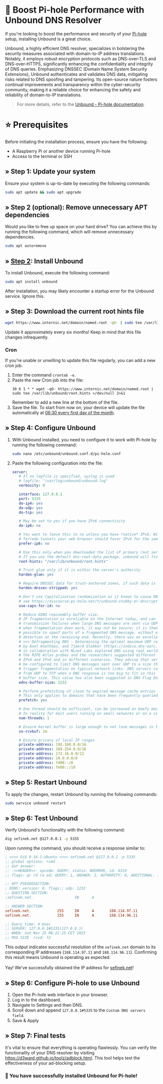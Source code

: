 <!-- SEO DATA FOR BLOCKLIST.SEIFNEK.NET
* Title       : How to Install Unbound for Pi-hole: A Comprehensive Guide
* Description : Enhance the performance and security of your Pi-hole setup by installing Unbound, a powerful DNS resolver. Follow this step-by-step guide for seamless integration.
* Tags        : Pi-hole, Unbound, DNS resolver, DNS security, DNS encryption, cybersecurity, cyber-security, DNSSEC, open-source, performance optimization, secure DNS, installation guide, network security, DNS configuration, DNS-over-TLS, DNS-over-HTTPS, ad blocking, Raspberry Pi, DNS integrity
* Canonical   : /viewer/tutorials/How_to_install_Unbound_for_Pi-hole
-->

# 🤖 Boost Pi-hole Performance with Unbound DNS Resolver
If you're looking to boost the performance and security of your [Pi-hole](../info/What%20is%20Pi-hole.md) setup, installing Unbound is a great choice.

Unbound, a highly efficient DNS resolver, specializes in bolstering the security measures associated with domain-to-IP address translations.
Notably, it employs robust encryption protocols such as DNS-over-TLS and DNS-over-HTTPS, significantly enhancing the confidentiality and integrity of DNS queries.
Emphasizing DNSSEC (Domain Name System Security Extensions), Unbound authenticates and validates DNS data, mitigating risks related to DNS spoofing and tampering.
Its open-source nature fosters continual improvements and transparency within the cyber-security community, making it a reliable choice for enhancing the safety and reliability of domain-to-IP translations.

> For more details, refer to the [Unbound - Pi-hole documentation](https://docs.pi-hole.net/guides/dns/unbound).

# ⭐ Prerequisites
Before initiating the installation process, ensure you have the following:
- A Raspberry Pi or another device running Pi-hole
- Access to the terminal or SSH


## » Step 1: Update your system
Ensure your system is up-to-date by executing the following commands:
```bash
sudo apt update && sudo apt upgrade
```

## » Step 2 (optional): Remove unnecessary APT dependencies
Would you like to free up space on your hard drive? You can achieve this by running the following command, which will remove unnecessary dependencies.
```bash
sudo apt autoremove
```


## » [Step 2](https://docs.pi-hole.net/guides/dns/unbound/#setting-up-pi-hole-as-a-recursive-dns-server-solution): Install Unbound
To install Unbound, execute the following command:
```bash
sudo apt install unbound
```
After installation, you may likely encounter a startup error for the Unbound service. Ignore this.


## » Step 3: Download the current root hints file
```bash
wget https://www.internic.net/domain/named.root -qO- | sudo tee /var/lib/unbound/root.hints
```
Update it approximately every six months! Keep in mind that this file changes infrequently.

### Cron
If you're unable or unwilling to update this file regularly, you can add a new cron job.
1. Enter the command `crontab -e`.
2. Paste the new Cron job into the file:
   ```cronexp
   30 6 1 * * wget -qO- https://www.internic.net/domain/named.root | sudo tee /var/lib/unbound/root.hints >/dev/null 2>&1
   ```
   Remember to add a new line at the bottom of the file.
3. Save the file. To start from now on, your device will update the file automatically at <a href="https://crontab.guru/#30_6_1_*_*" target="_blank">06:30 every first day of the month</a>.


## » Step 4: Configure Unbound
1. With Unbound installed, you need to configure it to work with Pi-hole by running the following command:
   ```bash
   sudo nano /etc/unbound/unbound.conf.d/pi-hole.conf
   ```

2. Paste the following configuration into the file:
   ```yaml
   server:
      # If no logfile is specified, syslog is used
      # logfile: "/var/log/unbound/unbound.log"
      verbosity: 0

      interface: 127.0.0.1
      port: 5335
      do-ip4: yes
      do-udp: yes
      do-tcp: yes

      # May be set to yes if you have IPv6 connectivity
      do-ip6: no

      # You want to leave this to no unless you have *native* IPv6. With 6to4 and
      # Terredo tunnels your web browser should favor IPv4 for the same reasons
      prefer-ip6: no

      # Use this only when you downloaded the list of primary root servers!
      # If you use the default dns-root-data package, unbound will find it automatically
      root-hints: "/var/lib/unbound/root.hints"

      # Trust glue only if it is within the server's authority
      harden-glue: yes

      # Require DNSSEC data for trust-anchored zones, if such data is absent, the zone becomes BOGUS
      harden-dnssec-stripped: yes

      # Don't use Capitalization randomization as it known to cause DNSSEC issues sometimes
      # see https://discourse.pi-hole.net/t/unbound-stubby-or-dnscrypt-proxy/9378 for further details
      use-caps-for-id: no

      # Reduce EDNS reassembly buffer size.
      # IP fragmentation is unreliable on the Internet today, and can cause
      # transmission failures when large DNS messages are sent via UDP. Even
      # when fragmentation does work, it may not be secure; it is theoretically
      # possible to spoof parts of a fragmented DNS message, without easy
      # detection at the receiving end. Recently, there was an excellent study
      # >>> Defragmenting DNS - Determining the optimal maximum UDP response size for DNS <<<
      # by Axel Koolhaas, and Tjeerd Slokker (https://indico.dns-oarc.net/event/36/contributions/776)
      # in collaboration with NLnet Labs explored DNS using real world data from the
      # the RIPE Atlas probes and the researchers suggested different values for
      # IPv4 and IPv6 and in different scenarios. They advise that servers should
      # be configured to limit DNS messages sent over UDP to a size that will not
      # trigger fragmentation on typical network links. DNS servers can switch
      # from UDP to TCP when a DNS response is too big to fit in this limited
      # buffer size. This value has also been suggested in DNS Flag Day 2020.
      edns-buffer-size: 1232

      # Perform prefetching of close to expired message cache entries
      # This only applies to domains that have been frequently queried
      prefetch: yes

      # One thread should be sufficient, can be increased on beefy machines.
      # In reality for most users running on small networks or on a single machine, it should be unnecessary to seek performance enhancement by increasing num-threads above 1.
      num-threads: 1

      # Ensure kernel buffer is large enough to not lose messages in traffic spikes
      so-rcvbuf: 1m

      # Ensure privacy of local IP ranges
      private-address: 192.168.0.0/16
      private-address: 169.254.0.0/16
      private-address: 172.16.0.0/12
      private-address: 10.0.0.0/8
      private-address: fd00::/8
      private-address: fe80::/10
   ```


## » Step 5: Restart Unbound
To apply the changes, restart Unbound by running the following commands:
```bash
sudo service unbound restart
```


## » Step 6: Test Unbound
Verify Unbound's functionality with the following command:
```bash
dig sefinek.net @127.0.0.1 -p 5335
```
Upon running the command, you should receive a response similar to:
```ini
; <<>> DiG 9.16.1-Ubuntu <<>> sefinek.net @127.0.0.1 -p 5335
;; global options: +cmd
;; Got answer:
;; ->>HEADER<<- opcode: QUERY, status: NOERROR, id: 6319
;; flags: qr rd ra ad; QUERY: 1, ANSWER: 2, AUTHORITY: 0, ADDITIONAL: 1

;; OPT PSEUDOSECTION:
; EDNS: version: 0, flags:; udp: 1232
;; QUESTION SECTION:
;sefinek.net.                   IN      A

;; ANSWER SECTION:
sefinek.net.            255     IN      A       188.114.97.11
sefinek.net.            255     IN      A       188.114.96.11

;; Query time: 4 msec
;; SERVER: 127.0.0.1#5335(127.0.0.1)
;; WHEN: Sat Nov 25 06:21:25 CET 2023
;; MSG SIZE  rcvd: 72
```

This output indicates successful resolution of the `sefinek.net` domain to its corresponding IP addresses (`188.114.97.11` and `188.114.96.11`).
Confirming this result means Unbound is operating as expected.<br><br>
Yay! We've successfully obtained the IP address for [sefinek.net](https://sefinek.net)!


## » Step 6: Configure Pi-hole to use Unbound
1. Open the Pi-hole web interface in your browser.
2. Log in to the dashboard.
3. Navigate to Settings and then DNS.
4. Scroll down and append `127.0.0.1#5335` to the `Custom DNS servers field`.
5. Save & Apply


## » Step 7: Final tests
It's vital to ensure that everything is operating flawlessly.
You can verify the functionality of your DNS resolver by visiting https://d3ward.github.io/toolz/adblock.html. This tool helps test the effectiveness of your ad-blocking setup.

### 🎉 You have successfully installed Unbound for Pi-hole!